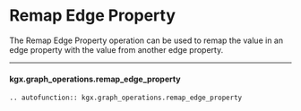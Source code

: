 # Remap Edge Property

The Remap Edge Property operation can be used to remap the value in an edge property with
the value from another edge property.


---

#### kgx.graph_operations.remap_edge_property

```eval_rst
.. autofunction:: kgx.graph_operations.remap_edge_property
```
